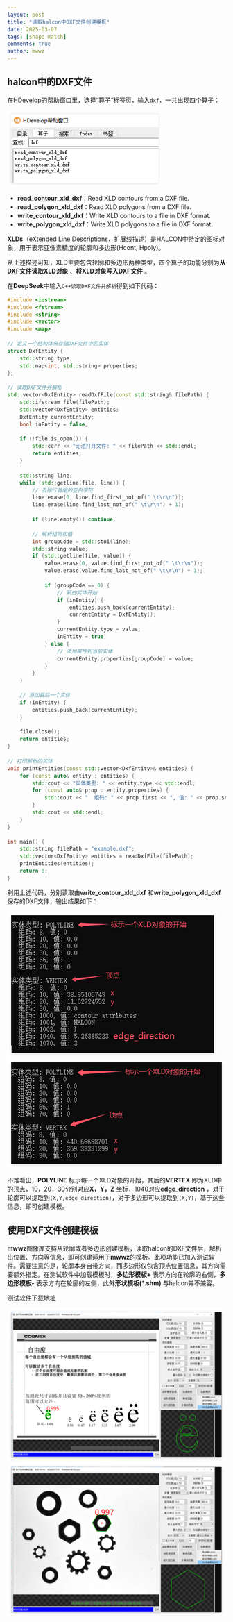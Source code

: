```yaml
---
layout: post
title: "读取halcon中DXF文件创建模板"
date: 2025-03-07
tags: [shape match]
comments: true
author: mwwz
---
```


## halcon中的DXF文件

在HDevelop的帮助窗口里，选择“算子”标签页，输入`dxf`，一共出现四个算子：

![dxf相关算子](/images/dxf_0.png "dxf相关算子")

- **read_contour_xld_dxf**：Read XLD contours from a DXF file.
- **read_polygon_xld_dxf**：Read XLD polygons from a DXF file.
- **write_contour_xld_dxf**：Write XLD contours to a file in DXF format.
- **write_polygon_xld_dxf**：Write XLD polygons to a file in DXF format.

**XLDs**（eXtended Line Descriptions，扩展线描述）是HALCON中特定的图标对象，用于表示亚像素精度的轮廓和多边形(Hcont, Hpoly)。

从上述描述可知，XLD主要包含轮廓和多边形两种类型，四个算子的功能分别为**从DXF文件读取XLD对象** 、**将XLD对象写入DXF文件** 。

在**DeepSeek**中输入`C++读取DXF文件并解析`得到如下代码：

```cpp
#include <iostream>
#include <fstream>
#include <string>
#include <vector>
#include <map>

// 定义一个结构体来存储DXF文件中的实体
struct DxfEntity {
    std::string type;
    std::map<int, std::string> properties;
};

// 读取DXF文件并解析
std::vector<DxfEntity> readDxfFile(const std::string& filePath) {
    std::ifstream file(filePath);
    std::vector<DxfEntity> entities;
    DxfEntity currentEntity;
    bool inEntity = false;

    if (!file.is_open()) {
        std::cerr << "无法打开文件: " << filePath << std::endl;
        return entities;
    }

    std::string line;
    while (std::getline(file, line)) {
        // 去除行首尾的空白字符
        line.erase(0, line.find_first_not_of(" \t\r\n"));
        line.erase(line.find_last_not_of(" \t\r\n") + 1);

        if (line.empty()) continue;

        // 解析组码和值
        int groupCode = std::stoi(line);
        std::string value;
        if (std::getline(file, value)) {
            value.erase(0, value.find_first_not_of(" \t\r\n"));
            value.erase(value.find_last_not_of(" \t\r\n") + 1);

            if (groupCode == 0) {
                // 新的实体开始
                if (inEntity) {
                    entities.push_back(currentEntity);
                    currentEntity = DxfEntity();
                }
                currentEntity.type = value;
                inEntity = true;
            } else {
                // 添加属性到当前实体
                currentEntity.properties[groupCode] = value;
            }
        }
    }

    // 添加最后一个实体
    if (inEntity) {
        entities.push_back(currentEntity);
    }

    file.close();
    return entities;
}

// 打印解析的实体
void printEntities(const std::vector<DxfEntity>& entities) {
    for (const auto& entity : entities) {
        std::cout << "实体类型: " << entity.type << std::endl;
        for (const auto& prop : entity.properties) {
            std::cout << "  组码: " << prop.first << ", 值: " << prop.second << std::endl;
        }
        std::cout << std::endl;
    }
}

int main() {
    std::string filePath = "example.dxf";
    std::vector<DxfEntity> entities = readDxfFile(filePath);
    printEntities(entities);
    return 0;
}
```

利用上述代码，分别读取由**write_contour_xld_dxf** 和**write_polygon_xld_dxf** 保存的DXF文件，输出结果如下：

![dxf contour](/images/dxf_1.png "dxf contour")
![dxf polygon](/images/dxf_2.png "dxf polygon")

不难看出，**POLYLINE** 标示每一个XLD对象的开始，其后的**VERTEX** 即为XLD中的顶点，10，20，30分别对应**X，Y，Z** 坐标，1040对应**edge_direction** ，对于轮廓可以提取到`(X,Y,edge_direction)`，对于多边形可以提取到`(X,Y)`，基于这些信息，即可创建模板。

## 使用DXF文件创建模板

**mwwz**图像库支持从轮廓或者多边形创建模板，读取halcon的DXF文件后，解析出位置、方向等信息，即可创建适用于**mwwz**的模板。此项功能已加入测试软件。需要注意的是，轮廓本身自带方向，而多边形仅包含顶点位置信息，其方向需要额外指定。在测试软件中加载模板时，**多边形模板+** 表示方向在轮廓的右侧，**多边形模板-** 表示方向在轮廓的左侧，此外**形状模板(*.shm)** 与halcon并不兼容。

[测试软件下载地址](https://pan.baidu.com/s/1FP6wA8KOwCYJhKI1cc93xg?pwd=aabb)

![dxf contour](/images/dxf_3.png "dxf contour")
![dxf polygon](/images/dxf_4.png "dxf polygon")
